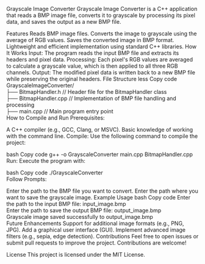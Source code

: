 Grayscale Image Converter
Grayscale Image Converter is a C++ application that reads a BMP image file, converts it to grayscale by processing its pixel data, and saves the output as a new BMP file.

Features
Reads BMP image files.
Converts the image to grayscale using the average of RGB values.
Saves the converted image in BMP format.
Lightweight and efficient implementation using standard C++ libraries.
How It Works
Input: The program reads the input BMP file and extracts its headers and pixel data.
Processing: Each pixel's RGB values are averaged to calculate a grayscale value, which is then applied to all three RGB channels.
Output: The modified pixel data is written back to a new BMP file while preserving the original headers.
File Structure
less
Copy code
GrayscaleImageConverter/  
├── BitmapHandler.h      // Header file for the BitmapHandler class  
├── BitmapHandler.cpp    // Implementation of BMP file handling and processing  
├── main.cpp             // Main program entry point  
How to Compile and Run
Prerequisites:

A C++ compiler (e.g., GCC, Clang, or MSVC).
Basic knowledge of working with the command line.
Compile:
Use the following command to compile the project:

bash
Copy code
g++ -o GrayscaleConverter main.cpp BitmapHandler.cpp  
Run:
Execute the program with:

bash
Copy code
./GrayscaleConverter  
Follow Prompts:

Enter the path to the BMP file you want to convert.
Enter the path where you want to save the grayscale image.
Example Usage
bash
Copy code
Enter the path to the input BMP file: input_image.bmp  
Enter the path to save the output BMP file: output_image.bmp  
Grayscale image saved successfully to output_image.bmp  
Future Enhancements
Support for additional image formats (e.g., PNG, JPG).
Add a graphical user interface (GUI).
Implement advanced image filters (e.g., sepia, edge detection).
Contributions
Feel free to open issues or submit pull requests to improve the project. Contributions are welcome!

License
This project is licensed under the MIT License.
